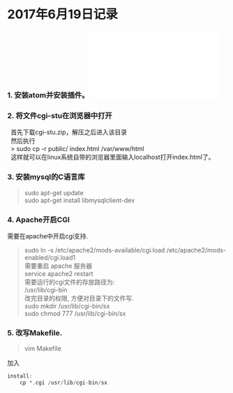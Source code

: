 # 2017年6月19日记录   
### 1. 安装atom并安装插件。![安装方法](./skill/atom-doc.md)   
### 2. 将文件cgi-stu在浏览器中打开   
   首先下载cgi-stu.zip，解压之后进入该目录    
   然后执行   
   > sudo cp -r public/ index.html /var/www/html    
   这样就可以在linux系统自带的浏览器里面输入localhost打开index.html了。  
### 3. 安装mysql的C语言库  
   > sudo apt-get update   
   > sudo apt-get install libmysqlclient-dev    
### 4. Apache开启CGI  
   需要在apache中开启cgi支持.  
   > sudo ln -s /etc/apache2/mods-available/cgi.load /etc/apache2/mods-enabled/cgi.load1  
   需要重启 apache 服务器  
   > service apache2 restart  
   需要运行的cgi文件的存放路径为:  
   >/usr/lib/cgi-bin  
   改完目录的权限, 方便对目录下的文件写.  
   > sudo mkdir /usr/lib/cgi-bin/sx  
   > sudo chmod 777 /usr/lib/cgi-bin/sx  
### 5. 改写Makefile.  
> vim Makefile  

加入
```c
install:
	cp *.cgi /usr/lib/cgi-bin/sx
 ```
